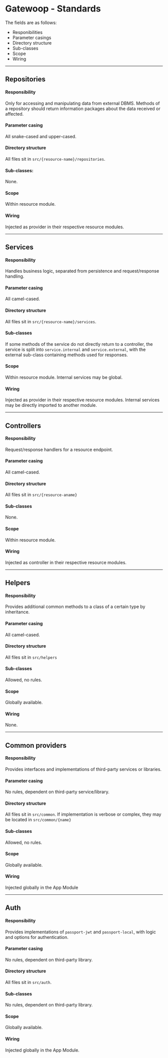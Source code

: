 # Gatewoop - Standards

The fields are as follows:
- Responibilities
- Parameter casings
- Directory structure
- Sub-classes
- Scope
- Wiring
---
## Repositories
#### Responsibility
Only for accessing and manipulating data from external DBMS. Methods of a repository should return information packages about the data received or affected.

#### Parameter casing
All snake-cased and upper-cased.

#### Directory structure
All files sit in `src/{resource-name}/repositories`.

#### Sub-classes:
None.

#### Scope
Within resource module.

#### Wiring
Injected as provider in their respective resource modules.

---
## Services
#### Responsibility
Handles business logic, separated from persistence and request/response handling.

#### Parameter casing
All camel-cased.

#### Directory structure
All files sit in `src/{resource-name}/services`.

#### Sub-classes
If some methods of the service do not directly return to a controller, the service is split into `service.internal` and `service.external`, with the external sub-class containing methods used for responses.

#### Scope
Within resource module. Internal services may be global.

#### Wiring
Injected as provider in their respective resource modules. Internal services may be directly imported to another module.

---
## Controllers
#### Responsibility
Request/response handlers for a resource endpoint.

#### Parameter casing
All camel-cased.

#### Directory structure
All files sit in `src/{resource-aname}`

#### Sub-classes
None.

#### Scope
Within resource module.

#### Wiring
Injected as controller in their respective resource modules.

---
## Helpers 
#### Responsibility
Provides additional common methods to a class of a certain type by inheritance.

#### Parameter casing
All camel-cased.

#### Directory structure
All files sit in `src/helpers`

#### Sub-classes
Allowed, no rules.

#### Scope
Globally available.

#### Wiring
None. 

---
## Common providers
#### Responsibility
Provides interfaces and implementations of third-party services or libraries.

#### Parameter casing
No rules, dependent on third-party service/library.

#### Directory structure
All files sit in `src/common`. If implementation is verbose or complex, they may be located in `src/common/{name}`

#### Sub-classes
Allowed, no rules.

#### Scope
Globally available.

#### Wiring
Injected globally in the App Module

---
## Auth
#### Responsibility
Provides implementations of `passport-jwt` and `passport-local`, with logic and options for authentication.

#### Parameter casing
No rules, dependent on third-party library.

#### Directory structure
All files sit in `src/auth`.

#### Sub-classes
No rules, dependent on third-party library.

#### Scope
Globally available.

#### Wiring
Injected globally in the App Module.